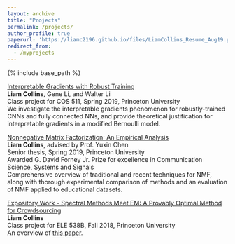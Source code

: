 ```yaml
---
layout: archive
title: "Projects"
permalink: /projects/
author_profile: true
paperurl: 'https://liamc2196.github.io/files/LiamCollins_Resume_Aug19.pdf'
redirect_from:
  - /myprojects
---
```


{% include base_path %}

[Interpretable Gradients with Robust Training](https://liamc2196.github.io/files/cos511_adversarial.pdf)  
**Liam Collins**, Gene Li, and Walter Li    
Class project for COS 511, Spring 2019, Princeton University  
We investigate the interpretable gradients phenomenon for robustly-trained CNNs and fully connected NNs, and provide theoretical justification for interpretable gradients in a modified Bernoulli model.  

[Nonnegative Matrix Factorization: An Empirical Analysis](https://liamc2196.github.io/files/Collinsl_Thesis.pdf)  
**Liam Collins**, advised by Prof. Yuxin Chen   
Senior thesis, Spring 2019, Princeton University  
Awarded G. David Forney Jr. Prize for excellence in Communication Science, Systems and Signals  
Comprehensive overview of traditional and recent techniques for NMF, along with thorough experimental comparison of methods and an evaluation of NMF applied to educational datasets.  

[Expository Work - Spectral Methods Meet EM: A Provably Optimal Method for Crowdsourcing](https://liamc2196.github.io/files/ele538b_proposal.pdf)  
**Liam Collins**  
Class project for ELE 538B, Fall 2018, Princeton University   
An overview of [this paper](https://liamc2196.github.io/files/spectral.pdf).


